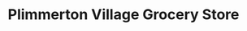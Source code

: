 ---
title: "Plimmerton Village Grocery Store"
url: /plimmerton/plimmerton-village-grocery-store/
shop: Lebensmittel
---